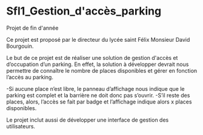# Sfl1_Gestion_d'accès_parking
Projet de fin d'année 


Ce projet est proposé par le directeur du lycée saint Félix Monsieur David Bourgouin. 

Le but de ce projet est de réaliser une solution de gestion d'accès et d’occupation d’un  parking. En effet, la solution à 
développer devrait nous permettre de connaître le nombre de places disponibles et gérer en fonction l’accès au parking. 

  -Si aucune place n’est libre, le panneau d’affichage nous indique que le parking est complet et la barrière ne doit donc pas s’ouvrir.
  -S’il reste des places, alors, l’accès se fait par badge et l’affichage indique alors x places disponibles.
  
Le projet inclut aussi de développer une interface de gestion des utilisateurs. 
